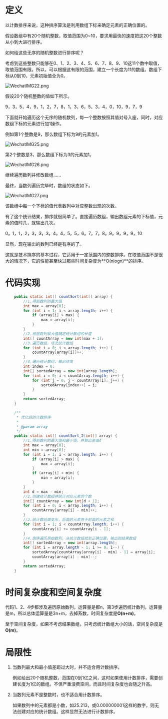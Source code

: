# 定义

以计数排序来说，这种排序算法是利用数组下标来确定元素的正确位置的。

假设数组中有20个随机整数，取值范围为0~10，要求用最快的速度把这20个整数从小到大进行排序。

如何给这些无序的随机整数进行排序呢？

考虑到这些整数只能够在0、1、2、3、4、5、6、7、8、9、10这11个数中取值，取值范围有限。所以，可以根据这有限的范围，建立一个长度为11的数组。数组下标从0到10，元素初始值全为0。

![WechatIMG22.png](http://ww1.sinaimg.cn/large/006Vpl27gy1g9rxpgkztej32co0e0u0x.jpg)

假设20个随机整数的值如下所示。

9，3，5，4，9，1，2，7，8，1，3，6，5，3，4，0，10，9，7，9

下面就开始遍历这个无序的随机数列，每一个整数按照其值对号入座，同时，对应数组下标的元素进行加1操作。

例如第1个整数是9，那么数组下标为9的元素加1。

![WechatIMG25.png](http://ww1.sinaimg.cn/large/006Vpl27gy1g9rxtdrmxij31qw0cmb29.jpg)

第2个整数是3，那么数组下标为3的元素加1。

![WechatIMG26.png](http://ww1.sinaimg.cn/large/006Vpl27gy1g9rxu3n18lj31rs0cmb29.jpg)

继续遍历数列并修改数组......

最终，当数列遍历完毕时，数组的状态如下。

![WechatIMG27.png](http://ww1.sinaimg.cn/large/006Vpl27gy1g9rxvik6y3j31yw0emnpd.jpg)

该数组中每一个下标的值代表数列中对应整数出现的次数。

有了这个统计结果，排序就很简单了。直接遍历数组，输出数组元素的下标值，元素的值时几，就输出几次。

0，1，1，2，3，3，3，4，4，5，5，6，7，7，8，9，9，9，9，10

显然，现在输出的数列已经是有序的了。

这就是技术排序的基本过程，它适用于一定范围内的整数排序。在取值范围不是很大的情况下，它的性能甚至快过那些时间复杂度为**O(nlogn)**的排序。

# 代码实现

```java
    public static int[] countSort(int[] array) {
        //1.得到数列的最大值
        int max = array[0];
        for (int i = 1; i < array.length; i++) {
            if (array[i] > max) {
                max = array[i];
            }
        }
        //2.根据数列最大值确定统计数组的长度
        int[] countArray = new int[max + 1];
        //3.遍历数组，填充统计数组
        for (int i = 0; i < array.length; i++) {
            countArray[array[i]]++;
        }
        //4.遍历统计数组，输出结果
        int index = 0;
        int[] sortedArray = new int[array.length];
        for (int i = 0; i < countArray.length; i++) {
            for (int j = 0; j < countArray[i]; j++) {
                sortedArray[index++] = i;
            }
        }
        return sortedArray;
    }

    /**
     * 优化后的计数排序
     *
     * @param array
     */
    public static int[] countSort_2(int[] array) {
        //1.得到数列的最大值和最小值，并算出差值d
        int max = array[0];
        int min = array[0];
        for (int i = 1; i < array.length; i++) {
            if (array[i] > max) {
                max = array[i];
            }
            if (array[i] < min) {
                min = array[i];
            }
        }
        int d = max - min;
        //2.创建统计数组并统计对应元素的个数
        int[] countArray = new int[d + 1];
        for (int i = 0; i < array.length; i++) {
            countArray[array[i] - min]++;
        }
        //3.统计数组做变形，后面的元素等于前面的元素之和
        for (int i = 1; i < countArray.length; i++) {
            countArray[i] += countArray[i - 1];
        }
        //4.倒序遍历原始数列，从统计数组找到正确位置，输出到结果数组
        int[] sortedArray = new int[array.length];
        for (int i = array.length - 1; i >= 0; i--) {
            sortedArray[countArray[array[i] - min] - 1] = array[i];
            countArray[array[i] - min]--;
        }
        return sortedArray;
    }
```

# 时间复杂度和空间复杂度

代码1、2、4步都涉及遍历原始数列，运算量是都n，第3步遍历统计数列，运算量是m，所以总体运算量是3n+m，去掉系数，时间复杂度是**O(n+m)**。

至于空间复杂度，如果不考虑结果数组，只考虑统计数组大小的话，空间复杂度是**O(m)**。

# 局限性

1. 当数列最大和最小值差距过大时，并不适合用计数排序。

   例如给出20个随机整数，范围在0到1亿之间，这时如果使用计数排序，需要创建长度为1亿的数组。不但严重浪费空间，而且时间复杂度也会随之升高。

2. 当数列元素不是整数时，也不适合用计数排序。

   如果数列中的元素都是小数，如25.213，或0.000000001这样的数字，则无法创建对应的统计数组。这样显然无法进行计数排序。